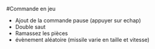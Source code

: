 #Commande en jeu 


- Ajout de la commande pause (appuyer sur echap) 
- Double saut
- Ramassez les pièces
- évènement aléatoire (missile varie en taille et vitesse)
